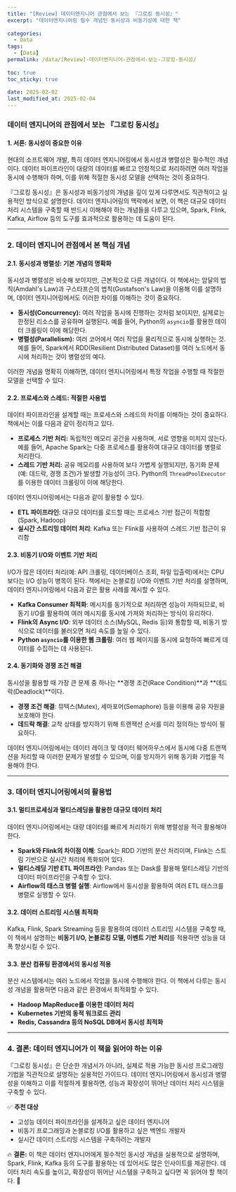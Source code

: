```yaml
---  
title: "[Review] 데이터엔지니어 관점에서 보는 『그로킹 동시성』"  
excerpt: "데이터엔지니어링 필수 개념인 동시성과 비동기성에 대한 책"  
  
categories:  
  - Data  
tags:  
  - [Data]  
permalink: /data/[Review]-데이터엔지니어-관점에서-보는-그로킹-동시성/  
  
toc: true  
toc_sticky: true  
  
date: 2025-02-02  
last_modified_at: 2025-02-04  
---  
```

  
### **데이터 엔지니어의 관점에서 보는 『그로킹 동시성』**

#### **1. 서론: 동시성이 중요한 이유**

현대의 소프트웨어 개발, 특히 데이터 엔지니어링에서 동시성과 병렬성은 필수적인 개념이다. 데이터 파이프라인이 대량의 데이터를 빠르고 안정적으로 처리하려면 여러 작업을 동시에 수행해야 하며, 이를 위해 적절한 동시성 모델을 선택하는 것이 중요하다.

『그로킹 동시성』은 동시성과 비동기성의 개념을 깊이 있게 다루면서도 직관적이고 실용적인 방식으로 설명한다. 데이터 엔지니어링의 맥락에서 보면, 이 책은 대규모 데이터 처리 시스템을 구축할 때 반드시 이해해야 하는 개념들을 다루고 있으며, Spark, Flink, Kafka, Airflow 등의 도구를 효과적으로 활용하는 데 도움이 된다.

---

### **2. 데이터 엔지니어 관점에서 본 핵심 개념**

#### **2.1. 동시성과 병렬성: 기본 개념의 명확화**

동시성과 병렬성은 비슷해 보이지만, 근본적으로 다른 개념이다. 이 책에서는 암달의 법칙(Amdahl's Law)과 구스타프슨의 법칙(Gustafson's Law)을 이용해 이를 설명하며, 데이터 엔지니어링에서도 이러한 차이를 이해하는 것이 중요하다.

- **동시성(Concurrency):** 여러 작업을 동시에 진행하는 것처럼 보이지만, 실제로는 한정된 리소스를 공유하며 실행된다. 예를 들어, Python의 `asyncio`를 활용한 데이터 크롤링이 이에 해당한다.
- **병렬성(Parallelism):** 여러 코어에서 여러 작업을 물리적으로 동시에 실행하는 것. 예를 들어, Spark에서 RDD(Resilient Distributed Dataset)를 여러 노드에서 동시에 처리하는 것이 병렬성의 예다.

이러한 개념을 명확히 이해하면, 데이터 엔지니어링에서 특정 작업을 수행할 때 적절한 모델을 선택할 수 있다.

#### **2.2. 프로세스와 스레드: 적절한 사용법**

데이터 파이프라인을 설계할 때는 프로세스와 스레드의 차이를 이해하는 것이 중요하다. 책에서는 이를 다음과 같이 정리하고 있다.

- **프로세스 기반 처리:** 독립적인 메모리 공간을 사용하며, 서로 영향을 미치지 않는다. 예를 들어, Apache Spark는 다중 프로세스를 활용하여 대규모 데이터를 병렬로 처리한다.
- **스레드 기반 처리:** 공유 메모리를 사용하여 보다 가볍게 실행되지만, 동기화 문제(예: 데드락, 경쟁 조건)가 발생할 가능성이 크다. Python의 `ThreadPoolExecutor`를 이용한 데이터 크롤링이 이에 해당한다.

데이터 엔지니어링에서는 다음과 같이 활용할 수 있다.
- **ETL 파이프라인**: 대규모 데이터를 로드할 때는 프로세스 기반 접근이 적합함 (Spark, Hadoop)
- **실시간 스트리밍 데이터 처리**: Kafka 또는 Flink를 사용하여 스레드 기반 접근이 유리함

#### **2.3. 비동기 I/O와 이벤트 기반 처리**

I/O가 많은 데이터 처리(예: API 크롤링, 데이터베이스 조회, 파일 입출력)에서는 CPU보다는 I/O 성능이 병목이 된다. 책에서는 논블로킹 I/O와 이벤트 기반 처리를 설명하며, 데이터 엔지니어링에서 다음과 같은 활용 사례를 제시할 수 있다.

- **Kafka Consumer 최적화**: 메시지를 동기적으로 처리하면 성능이 저하되므로, 비동기 I/O를 활용하여 여러 메시지를 동시에 가져와 처리하는 방식이 유리하다.
- **Flink의 Async I/O**: 외부 데이터 소스(MySQL, Redis 등)와 통합할 때, 비동기 방식으로 데이터를 불러오면 처리 속도를 높일 수 있다.
- **Python `asyncio`를 이용한 웹 크롤링**: 여러 웹 페이지를 동시에 요청하여 빠르게 데이터를 수집하는 데 사용된다.

#### **2.4. 동기화와 경쟁 조건 해결**

동시성을 활용할 때 가장 큰 문제 중 하나는 **경쟁 조건(Race Condition)**과 **데드락(Deadlock)**이다.

- **경쟁 조건 해결**: 뮤텍스(Mutex), 세마포어(Semaphore) 등을 이용해 공유 자원을 보호해야 한다.
- **데드락 해결**: 교착 상태를 방지하기 위해 트랜잭션 순서를 미리 정의하는 방식이 필요하다.

데이터 엔지니어링에서는 데이터 레이크 및 데이터 웨어하우스에서 동시에 다중 트랜잭션을 처리할 때 이러한 문제가 발생할 수 있으며, 이를 방지하기 위해 동기화 기법을 적용해야 한다.

---

### **3. 데이터 엔지니어링에서의 활용법**

#### **3.1. 멀티프로세싱과 멀티스레딩을 활용한 대규모 데이터 처리**

데이터 엔지니어링에서는 대량 데이터를 빠르게 처리하기 위해 병렬성을 적극 활용해야 한다.

- **Spark와 Flink의 차이점 이해**: Spark는 RDD 기반의 분산 처리이며, Flink는 스트림 기반으로 실시간 처리에 특화되어 있다.
- **멀티스레딩 기반 ETL 파이프라인**: Pandas 또는 Dask를 활용해 멀티스레딩 기반의 데이터 파이프라인을 구축할 수 있다.
- **Airflow의 태스크 병렬 실행**: Airflow에서 동시성을 활용하여 여러 ETL 태스크를 병렬로 실행할 수 있다.

#### **3.2. 데이터 스트리밍 시스템 최적화**

Kafka, Flink, Spark Streaming 등을 활용하여 데이터 스트리밍 시스템을 구축할 때, 이 책에서 설명하는 **비동기 I/O, 논블로킹 모델, 이벤트 기반 처리**를 적용하면 성능을 대폭 향상시킬 수 있다.

#### **3.3. 분산 컴퓨팅 환경에서의 동시성 적용**

분산 시스템에서는 여러 노드에서 작업을 동시에 수행해야 한다. 이 책에서 다루는 동시성 개념을 활용하면 다음과 같은 환경에서 최적화할 수 있다.

- **Hadoop MapReduce를 이용한 데이터 처리**
- **Kubernetes 기반의 동적 워크로드 관리**
- **Redis, Cassandra 등의 NoSQL DB에서 동시성 최적화**

---

### **4. 결론: 데이터 엔지니어가 이 책을 읽어야 하는 이유**

『그로킹 동시성』은 단순한 개념서가 아니라, 실제로 적용 가능한 동시성 프로그래밍 기법을 직관적으로 설명하는 실용적인 가이드다. 데이터 엔지니어링에서 동시성과 병렬성을 이해하고 이를 적절하게 활용하면, 성능과 확장성이 뛰어난 데이터 처리 시스템을 구축할 수 있다.

✅ **추천 대상**
- 고성능 데이터 파이프라인을 설계하고 싶은 데이터 엔지니어
- 비동기 프로그래밍과 논블로킹 I/O를 활용하고 싶은 백엔드 개발자
- 실시간 데이터 스트리밍 시스템을 구축하려는 개발자

🔥 **결론:**
이 책은 데이터 엔지니어에게 필수적인 동시성 개념을 실용적으로 설명하며, Spark, Flink, Kafka 등의 도구를 활용하는 데 있어서도 많은 인사이트를 제공한다. 데이터 처리 속도를 높이고, 확장성이 뛰어난 시스템을 구축하고 싶다면 꼭 읽어야 할 책이다. 🚀

